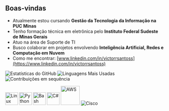 ## Boas-vindas

- Atualmente estou cursando **Gestão da Tecnologia da Informação na PUC Minas**
- Tenho formação técnica em eletrônica pelo **Instituto Federal Sudeste de Minas Gerais**
- Atuo na área de Suporte de TI
- Busco colaborar em projetos envolvendo **Inteligência Artificial, Redes e Computação em Nuvem**
- Como me encontrar: [www.linkedin.com/in/victorrsantoss](https://www.linkedin.com/in/victorrsantoss)


![Estatísticas do GitHub](https://github-readme-stats.vercel.app/api?username=deVictorS&show_icons=true&theme=tokyonight&count_private=true)
![Linguagens Mais Usadas](https://github-readme-stats.vercel.app/api/top-langs/?username=deVictorS&layout=compact&theme=tokyonight)
![Contribuições em sequência](https://streak-stats.demolab.com?user=deVictorS&theme=tokyonight)




<p align="left">

  <img src="https://cdn.jsdelivr.net/gh/devicons/devicon/icons/linux/linux-original.svg" alt="Linux" width="40"/>

  <img src="https://cdn.jsdelivr.net/gh/devicons/devicon/icons/python/python-original.svg" alt="Python" width="40"/>

  <img src="https://cdn.jsdelivr.net/gh/devicons/devicon/icons/bash/bash-original.svg" alt="Bash" width="40"/>

  <img src="https://cdn.jsdelivr.net/gh/devicons/devicon/icons/csharp/csharp-original.svg" alt="C#" width="40"/>

  <img src="https://a0.awsstatic.com/libra-css/images/logos/aws_logo_smile_1200x630.png" alt="AWS" width="60"/>

  <img src="https://img.shields.io/badge/Cisco-1BA0D7?style=for-the-badge&logo=cisco&logoColor=white" alt="Cisco"/>
  
</p>


